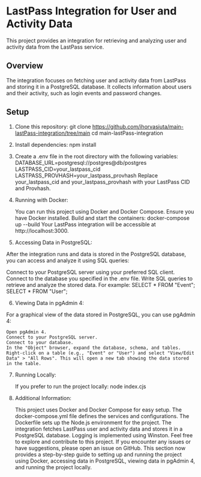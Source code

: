 # LastPass Integration for User and Activity Data

This project provides an integration for retrieving and analyzing user and activity data from the LastPass service.

## Overview

The integration focuses on fetching user and activity data from LastPass and storing it in a PostgreSQL database. It collects information about users and their activity, such as login events and password changes.

## Setup

1. Clone this repository:
    git clone https://github.com/ihorvasiuta/main-lastPass-integration/tree/main
    cd main-lastPass-integration

2. Install dependencies:
    npm install

3. Create a .env file in the root directory with the following variables:
        DATABASE_URL=postgresql://postgres@db/postgres
        LASTPASS_CID=your_lastpass_cid
        LASTPASS_PROVHASH=your_lastpass_provhash
    Replace your_lastpass_cid and your_lastpass_provhash with your LastPass CID and Provhash.

4. Running with Docker:

    You can run this project using Docker and Docker Compose. Ensure you have Docker installed.
    Build and start the containers:
        docker-compose up --build
    Your LastPass integration will be accessible at http://localhost:3000.

5.  Accessing Data in PostgreSQL:

After the integration runs and data is stored in the PostgreSQL database, you can access and analyze it using SQL queries:

   Connect to your PostgreSQL server using your preferred SQL client.
   Connect to the database you specified in the .env file.
   Write SQL queries to retrieve and analyze the stored data. For example:
      SELECT * FROM "Event";
      SELECT * FROM "User";

6. Viewing Data in pgAdmin 4:

For a graphical view of the data stored in PostgreSQL, you can use pgAdmin 4:

    Open pgAdmin 4.
    Connect to your PostgreSQL server.
    Connect to your database.
    In the "Object" browser, expand the database, schema, and tables.
    Right-click on a table (e.g., "Event" or "User") and select "View/Edit Data" > "All Rows". This will open a new tab showing the data stored in the table.

7. Running Locally:

    If you prefer to run the project locally:
        node index.cjs

8. Additional Information:

    This project uses Docker and Docker Compose for easy setup.
    The docker-compose.yml file defines the services and configurations.
    The Dockerfile sets up the Node.js environment for the project.
    The integration fetches LastPass user and activity data and stores it in a PostgreSQL database.
    Logging is implemented using Winston.
    Feel free to explore and contribute to this project. If you encounter any issues or have suggestions, please open an issue on GitHub.
    This section now provides a step-by-step guide to setting up and running the project using Docker, accessing data in PostgreSQL, viewing data in pgAdmin 4, and running the project locally.